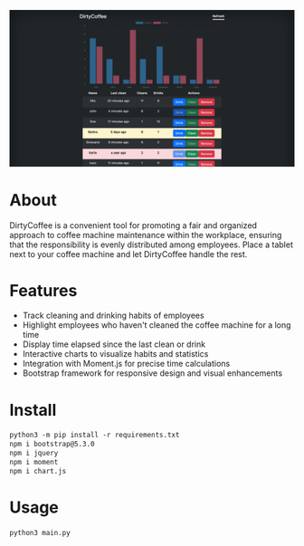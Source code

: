 ![Screenshot of DirtyCoffee web app](dirtycoffee.png "DirtyCoffee")

# About
DirtyCoffee is a convenient tool for promoting a fair and organized approach to coffee machine maintenance within the workplace, ensuring that the responsibility is evenly distributed among employees. Place a tablet next to your coffee machine and let DirtyCoffee handle the rest.

# Features
- Track cleaning and drinking habits of employees
- Highlight employees who haven't cleaned the coffee machine for a long time
- Display time elapsed since the last clean or drink
- Interactive charts to visualize habits and statistics
- Integration with Moment.js for precise time calculations
- Bootstrap framework for responsive design and visual enhancements

# Install
```
python3 -m pip install -r requirements.txt
npm i bootstrap@5.3.0
npm i jquery
npm i moment
npm i chart.js
```

# Usage
`python3 main.py`